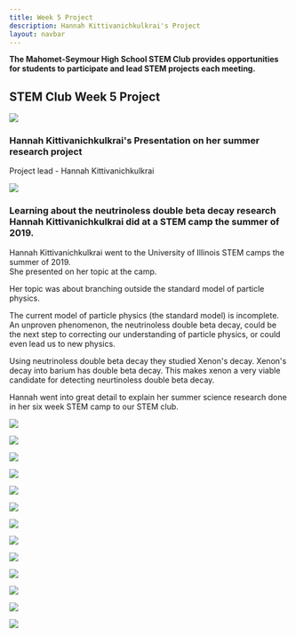 ```yaml
---
title: Week 5 Project
description: Hannah Kittivanichkulkrai's Project                         
layout: navbar
---
```


**The Mahomet-Seymour High School STEM Club provides opportunities for students to participate and lead STEM projects each meeting.** 


## **STEM Club Week 5 Project**

![](images/ProjectWeek5A.jpg)

### **Hannah Kittivanichkulkrai's Presentation on her summer research project**
Project lead - Hannah Kittivanichkulkrai

![](images/ProjectWeek5B.jpg)


### **Learning about the neutrinoless double beta decay research Hannah Kittivanichkulkrai did at a STEM camp the summer of 2019.**                                                          
                                                                 
                                                                      
Hannah Kittivanichkulkrai went to the University of Illinois STEM camps the summer of 2019.  
She presented on her topic at the camp.                                                     
                                                                      
Her topic was about branching outside the standard model of particle physics.                         
                                                                            
The current model of particle physics (the standard model) is incomplete.  An unproven phenomenon, the neutrinoless double beta decay, could be the next step to correcting our understanding of particle physics, or could even lead us to new physics.                              
                                                                
Using neutrinoless double beta decay they studied Xenon's decay.  Xenon's decay into barium has double beta decay.  This makes xenon a very viable candidate for detecting neurtinoless double beta decay.

Hannah went into great detail to explain her summer science research done in her six week STEM camp to our STEM club.      
                                                                                              
                                                                                                        
                                                                                                         

![](images/ProjectWeek5C.jpg)


![](images/ProjectWeek5D.jpg)


![](images/ProjectWeek5E.jpg)


![](images/ProjectWeek5F.jpg)


![](images/ProjectWeek5G.jpg)


![](images/ProjectWeek5H.jpg)


![](images/ProjectWeek5I.jpg)


![](images/ProjectWeek5J.jpg)


![](images/ProjectWeek5K.jpg)


![](images/ProjectWeek5L.jpg)


![](images/ProjectWeek5M.jpg)


![](images/ProjectWeek5N.jpg)


![](images/ProjectWeek5O.jpg)

